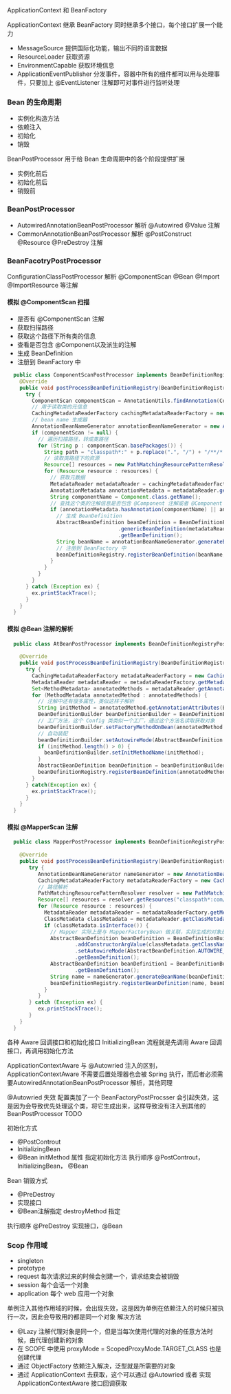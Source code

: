ApplicationContext 和 BeanFactory 

ApplicationContext 继承 BeanFactory
同时继承多个接口，每个接口扩展一个能力
- MessageSource 提供国际化功能，输出不同的语言数据
- ResourceLoader 获取资源
- EnvironmentCapable 获取环境信息
- ApplicationEventPublisher 分发事件，容器中所有的组件都可以用与处理事件，只要加上 @EventListener 注解即可对事件进行监听处理

### Bean 的生命周期

- 实例化构造方法
- 依赖注入
- 初始化
- 销毁

BeanPostProcessor 用于给 Bean 生命周期中的各个阶段提供扩展
- 实例化前后
- 初始化前后
- 销毁前

### BeanPostProcessor

- AutowiredAnnotationBeanPostProcessor 解析 @Autowired @Value 注解
- CommonAnnotationBeanPostProcessor    解析 @PostConstruct @Resource @PreDestroy 注解

### BeanFacotryPostProcessor

ConfigurationClassPostProcessor 解析 @ComponentScan @Bean @Import @ImportResource 等注解

#### 模拟 @ComponentScan 扫描
- 是否有 @ComponentScan 注解
- 获取扫描路径
- 获取这个路径下所有类的信息
- 查看是否包含 @Component以及派生的注解
- 生成 BeanDefinition 
- 注册到 BeanFactory 中

```java
  public class ComponentScanPostProcessor implements BeanDefinitionRegistryPostProcessor {
    @Override
    public void postProcessBeanDefinitionRegistry(BeanDefinitionRegistry beanDefinitionRegistry) throws BeansException {
      try {
        ComponentScan componentScan = AnnotationUtils.findAnnotation(Config.class, ComponentScan.class);
        // 用于读取类的元信息
        CachingMetadataReaderFactory cachingMetadataReaderFactory = new CachingMetadataReaderFactory();
        // bean name 生成器
        AnnotationBeanNameGenerator annotationBeanNameGenerator = new AnnotationBeanNameGenerator();
        if (componentScan != null) {
          // 遍历扫描路径，转成类路径
          for (String p : componentScan.basePackages()) {
            String path = "classpath*:" + p.replace(".", "/") + "/**/*.class";
            // 读取类路径下的资源
            Resource[] resources = new PathMatchingResourcePatternResolver().getResources(path);
            for (Resource resource : resources) {
              // 获取元数据
              MetadataReader metadataReader = cachingMetadataReaderFactory.getMetadataReader(resource);
              AnnotationMetadata annotationMetadata = metadataReader.getAnnotationMetadata();
              String componentName = Component.class.getName();
              // 查找这个类的注解信息是否包含 @Component 注解或者 @Component 派生注解，即 @Controller 这种间接引用 @Component 的注解
              if (annotationMetadata.hasAnnotation(componentName) || annotationMetadata.hasMetaAnnotation(componentName)) {
                // 生成 BeanDefinition
                AbstractBeanDefinition beanDefinition = BeanDefinitionBuilder
                                    .genericBeanDefinition(metadataReader.getClassMetadata().getClassName())
                                    .getBeanDefinition();
                String beanName = annotationBeanNameGenerator.generateBeanName(beanDefinition, beanDefinitionRegistry);  
                // 注册到 BeanFactory 中
                beanDefinitionRegistry.registerBeanDefinition(beanName, beanDefinition);
              }
            }
          }
        }
      } catch (Exception ex) {
        ex.printStackTrace();
      }
    }
  }
```

#### 模拟 @Bean 注解的解析

```java
  public class AtBeanPostProcessor implements BeanDefinitionRegistryPostProcessor {
  
    @Override
    public void postProcessBeanDefinitionRegistry(BeanDefinitionRegistry beanDefinitionRegistry) throws BeansException {
      try {
        CachingMetadataReaderFactory metadataReaderFactory = new CachingMetadataReaderFactory();
        MetadataReader metadataReader = metadataReaderFactory.getMetadataReader(new ClassPathResource("com/example/demo/a05/config/Config.class"));
        Set<MethodMetadata> annotatedMethods = metadataReader.getAnnotationMetadata().getAnnotatedMethods(Bean.class.getName());
        for (MethodMetadata annotatedMethod : annotatedMethods) {
          // 注解中还有很多属性，类似这样子解析
          String initMethod = annotatedMethod.getAnnotationAttributes(Bean.class.getName()).get("initMethod").toString();
          BeanDefinitionBuilder beanDefinitionBuilder = BeanDefinitionBuilder.genericBeanDefinition();
          // 工厂方法，这个 Config 类类似一个工厂，通过这个方法名读取获取对象
          beanDefinitionBuilder.setFactoryMethodOnBean(annotatedMethod.getMethodName(), "config");
          // 自动装配
          beanDefinitionBuilder.setAutowireMode(AbstractBeanDefinition.AUTOWIRE_CONSTRUCTOR);
          if (initMethod.length() > 0) {
            beanDefinitionBuilder.setInitMethodName(initMethod);
          }
          AbstractBeanDefinition beanDefinition = beanDefinitionBuilder.getBeanDefinition();
          beanDefinitionRegistry.registerBeanDefinition(annotatedMethod.getMethodName(), beanDefinition);
        }
      } catch(Exception ex) {
        ex.printStackTrace();
      }
    }
  }
```

#### 模拟 @MapperScan 注解

```java
  public class MapperPostProcessor implements BeanDefinitionRegistryPostProcessor {
  
    @Override
    public void postProcessBeanDefinitionRegistry(BeanDefinitionRegistry beanDefinitionRegistry) throws BeansException {
       try {
          AnnotationBeanNameGenerator nameGenerator = new AnnotationBeanNameGenerator();
          CachingMetadataReaderFactory metadataReaderFactory = new CachingMetadataReaderFactory();
          // 路径解析
          PathMatchingResourcePatternResolver resolver = new PathMatchingResourcePatternResolver();
          Resource[] resources = resolver.getResources("classpath*:com/example/demo/a05/mapper/**/*.class");
          for (Resource resource : resources) {
            MetadataReader metadataReader = metadataReaderFactory.getMetadataReader(resource);
            ClassMetadata classMetadata = metadataReader.getClassMetadata();
            if (classMetadata.isInterface()) {
              // Mapper 实际上是与 MapperFactoryBean 做关联，实际生成的对象是 MapperFactoryBean 
              AbstractBeanDefinition beanDefinition = BeanDefinitionBuilder.genericBeanDefinition(MapperFactoryBean.class)
                      .addConstructorArgValue(classMetadata.getClassName())
                      .setAutowireMode(AbstractBeanDefinition.AUTOWIRE_BY_TYPE)
                      .getBeanDefinition();
              AbstractBeanDefinition beanDefinition1 = BeanDefinitionBuilder.genericBeanDefinition(classMetadata.getClassName())
                      .getBeanDefinition();
              String name = nameGenerator.generateBeanName(beanDefinition1, beanDefinitionRegistry);
              beanDefinitionRegistry.registerBeanDefinition(name, beanDefinition);
            }
          }
       } catch (Exception ex) {
          ex.printStackTrace();
       }
    }
  }
```

各种 Aware 回调接口和初始化接口 InitializingBean
流程就是先调用 Aware 回调接口，再调用初始化方法

ApplicationContextAware 与 @Autowried 注入的区别，ApplicationContextAware 不需要后置处理器也会被 Spring 执行，而后者必须需要AutowiredAnnotationBeanPostProcessor 解析，其他同理

@Autowried 失效 
配置类加了一个 BeanFactoryPostProcsser 会引起失效，这是因为会导致优先处理这个类，将它生成出来，这样导致没有注入到其他的 BeanPostProcessor 
TODO

初始化方式
- @PostControut
- InitializingBean
- @Bean initMethod 属性 指定初始化方法
执行顺序  @PostControut，InitializingBean， @Bean

Bean 销毁方式
- @PreDestroy
- 实现接口
- @Bean注解指定 destroyMethod 指定

执行顺序 @PreDestroy 实现接口，@Bean

### Scop 作用域
- singleton
- prototype
- request 每次请求过来的时候会创建一个，请求结束会被销毁
- session 每个会话一个对象
- application 每个 web 应用一个对象

单例注入其他作用域的时候，会出现失效，这是因为单例在依赖注入的时候只被执行一次，因此会导致用的都是同一个对象
解决方法
- @Lazy 注解代理对象是同一个，但是当每次使用代理的对象的任意方法时候，由代理创建新的对象
- 在 SCOPE 中使用 proxyMode = ScopedProxyMode.TARGET_CLASS 也是创建代理
- 通过 ObjectFactory<T> 依赖注入解决，泛型就是所需要的对象
- 通过 ApplicationContext 去获取，这个可以通过 @Autowried 或者 实现 ApplicationContextAware 接口回调获取
